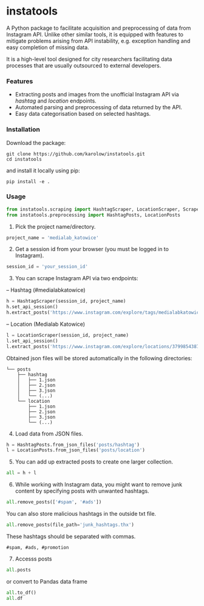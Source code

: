 # instatools

A Python package to facilitate acquisition and preprocessing of data from Instagram API. Unlike other similar tools, it is equipped with features to mitigate problems arising from API instability, e.g. exception handling and easy completion of missing data.

It is a high-level tool designed for city researchers facilitating data processes that are usually outsourced to external developers.

### Features

* Extracting posts and images from the unofficial Instagram API via *hashtag* and *location* endpoints.
* Automated parsing and preprocessing of data returned by the API.
* Easy data categorisation based on selected hashtags.

### Installation

Download the package:

```
git clone https://github.com/karolow/instatools.git
cd instatools
```

and install it locally using pip:

```
pip install -e .
```

### Usage

```python
from instatools.scraping import HashtagScraper, LocationScraper, Scraper
from instatools.preprocessing import HashtagPosts, LocationPosts
```

1. Pick the project name/directory.

```python
project_name = 'medialab_katowice'
```

2. Get a session id from your browser (you must be logged in to Instagram).

```python
session_id = 'your_session_id'
```

3. You can scrape Instagram API via two endpoints:

– Hashtag (#medialabkatowice)

```python
h = HashtagScraper(session_id, project_name)
h.set_api_session()
h.extract_posts('https://www.instagram.com/explore/tags/medialabkatowice/')
```

– Location (Medialab Katowice)

```python
l = LocationScraper(session_id, project_name)
l.set_api_session()
l.extract_posts('https://www.instagram.com/explore/locations/379985438715032/medialab-katowice/')
```

Obtained json files will be stored automatically in the following directories:

```
└── posts
    ├── hashtag
    │   ├── 1.json
    │   ├── 2.json
    │   ├── 3.json
    │   └── (...)
    └── location
        ├── 1.json
        ├── 2.json
        ├── 3.json
        └── (...)
```

4. Load data from JSON files.

```python
h = HashtagPosts.from_json_files('posts/hashtag')
l = LocationPosts.from_json_files('posts/location')
```

5. You can add up extracted posts to create one larger collection.

```python
all = h + l
```

6. While working with Instagram data, you might want to remove junk content by specifying posts with unwanted hashtags.

```python
all.remove_posts(['#spam', '#ads'])
```

You can also store malicious hashtags in the outside txt file.

```python
all.remove_posts(file_path='junk_hashtags.thx')
```

These hashtags should be separated with commas.

```
#spam, #ads, #promotion
```

7. Accesss posts

```python
all.posts
```

or convert to Pandas data frame

```python
all.to_df()
all.df
```
